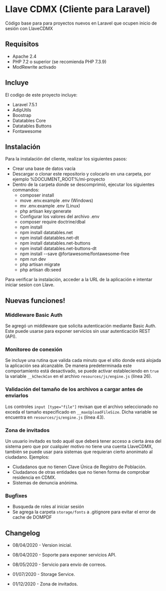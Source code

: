# Llave CDMX (Cliente para Laravel)

Código base para para proyectos nuevos en Laravel que ocupen inicio de sesión con LlaveCDMX

## Requisitos
- Apache 2.4 
- PHP 7.2 o superior (se recomienda PHP 7.3.9)
- ModRewrite activado

## Incluye
El codigo de este proyecto incluye:
- Laravel 7.5.1
- AdipUtils
- Boostrap
- Datatables Core
- Datatables Buttons
- Fontawesome

## Instalación
Para la instalación del cliente, realizar los siguientes pasos:
- Crear una base de datos vacía
- Descargar o clonar este repositorio y colocarlo en una carpeta, por ejemplo %DOCUMENT_ROOT%/mi-proyecto
- Dentro de la carpeta donde se descomprimió, ejecutar los siguientes commandos:
  - composer install
  - move .env.example .env (Windows)
  - mv .env.example .env (Linux)
  - php artisan key:generate
  - Configurar los valores del archivo .env
  - composer require doctrine/dbal
  - npm install
  - npm install datatables.net
  - npm install datatables.net-dt
  - npm install datatables.net-buttons
  - npm install datatables.net-buttons-dt
  - npm install --save @fortawesome/fontawesome-free
  - npm run dev
  - php artisan migrate
  - php artisan db:seed

Para verificar la instalación, acceder a la URL de la aplicación e intentar iniciar sesion con Llave.

## Nuevas funciones!

### Middleware Basic Auth
Se agregó un middleware que solicita autenticación mediante Basic Auth. Este puede usarse para exponer
servicios sin usar autenticación REST (API).

### Monitoreo de conexión
Se incluye una rutina que valida cada minuto que el sitio donde está alojada la aplicación sea alcanzable.
De manera predeterminada este comportamiento está desactivado, se puede activar estableciendo en `true` la 
variable `__kCheckCon` en el archivo `resources/js/engine.js` (línea 26).


### Validación del tamaño de los archivos a cargar antes de enviarlos
 Los controles `input [type="file"]`  revisan que el archivo seleccionado no exceda el tamaño especificado
 en `__maxUploadFileSize`. Dicha variable se encuentra en `resources/js/engine.js` (línea 43).


 ### Zona de invitados
Un usuario invitado es todo aquél que deberá tener acceso a cierta área del sistema pero que por cualquier motivo no tiene una cuenta LlaveCDMX, también se puede usar para sistemas que requieran cierto anonimato al ciudadano. Ejemplos:

- Ciudadanos que no tienen Clave Única de Registro de Población.
- Ciudadanos de otras entidades que no tienen forma de comprobar residencia en CDMX.
- Sistemas de denuncia anónima.

 ### Bugfixes

 - Busqueda de roles al iniciar sesión
 - Se agrega la carpeta `storage/fonts` a .gitignore para evitar el error de cache de DOMPDF


## Changelog
- 08/04/2020 - Version inicial.

- 08/04/2020 - Soporte para exponer servicios API.

- 08/05/2020 - Servicio para envío de correos.

- 01/07/2020 - Storage Service.

- 01/12/2020 - Zona de invitados.

